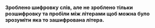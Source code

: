 ### Зроблено шифровку слів, але не зроблено тільки розшифровку та пробіли між літерами щоб можна було зрозуміти яка то зашифрована літера.
